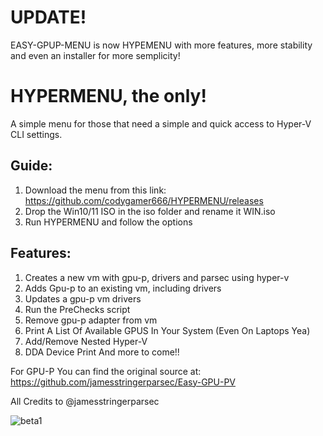 # UPDATE!
EASY-GPUP-MENU is now HYPEMENU with more features, more stability and even an installer for more semplicity!

# HYPERMENU, the only!
A simple menu for those that need a simple and quick access to Hyper-V CLI settings.

## Guide:
1. Download the menu from this link: https://github.com/codygamer666/HYPERMENU/releases 
2. Drop the Win10/11 ISO in the iso folder and rename it WIN.iso
3. Run HYPERMENU and follow the options

## Features:
1. Creates a new vm with gpu-p, drivers and parsec using hyper-v
2. Adds Gpu-p to an existing vm, including drivers
3. Updates a gpu-p vm drivers
4. Run the PreChecks script
5. Remove gpu-p adapter from vm
6. Print A List Of Available GPUS In Your System (Even On Laptops Yea)
7. Add/Remove Nested Hyper-V
8. DDA Device Print
And more to come!!

For GPU-P You can find the original source at: https://github.com/jamesstringerparsec/Easy-GPU-PV

All Credits to @jamesstringerparsec


![beta1](https://user-images.githubusercontent.com/96527590/149619581-df924e1a-b753-477c-a17d-76af0ff2318c.JPG)
